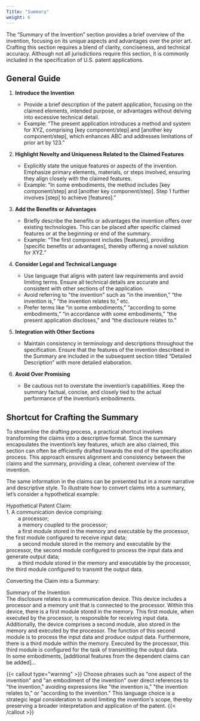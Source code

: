 ```yaml
---
Title: "Summary"
weight: 6
---
```


The “Summary of the Invention” section provides a brief overview of the invention, focusing on its unique aspects and advantages over the prior art. Crafting this section requires a blend of clarity, conciseness, and technical accuracy. Although not all jurisdictions require this section, it is commonly included in the specification of U.S. patent applications. 

## General Guide 
1. **Introduce the Invention**
   - Provide a brief description of the patent application, focusing on the claimed elements, intended purpose, or advantages without delving into excessive technical detail.
   - Example: “The present application introduces a method and system for XYZ, comprising [key component/step] and [another key component/step], which enhances ABC and addresses limitations of prior art by 123.”

2. **Highlight Novelty and Uniqueness Related to the Claimed Features**
   - Explicitly state the unique features or aspects of the invention. Emphasize primary elements, materials, or steps involved, ensuring they align closely with the claimed features.
   - Example: “In some embodiments, the method includes [key component/step] and [another key component/step]. Step 1 further involves [step] to achieve [features].”

3. **Add the Benefits or Advantages**
   - Briefly describe the benefits or advantages the invention offers over existing technologies. This can be placed after specific claimed features or at the beginning or end of the summary.
   - Example: “The first component includes [features], providing [specific benefits or advantages], thereby offering a novel solution for XYZ.”

4. **Consider Legal and Technical Language**
   - Use language that aligns with patent law requirements and avoid limiting terms. Ensure all technical details are accurate and consistent with other sections of the application. 
   - Avoid referring to "the invention" such as “in the invention,” “the invention is,” “the invention relates to,” etc.
   - Prefer terms like “in some embodiments,” “according to some embodiments,” “in accordance with some embodiments,” “the present application discloses,” and “the disclosure relates to.” 

5. **Integration with Other Sections**
   - Maintain consistency in terminology and descriptions throughout the specification. Ensure that the features of the invention described in the Summary are included in the subsequent section titled “Detailed Description” with more detailed elaboration.

6. **Avoid Over Promising**
   - Be cautious not to overstate the invention’s capabilities. Keep the summary factual, concise, and closely tied to the actual performance of the invention’s embodiments.

## Shortcut for Crafting the Summary

To streamline the drafting process, a practical shortcut involves transforming the claims into a descriptive format. Since the summary encapsulates the invention’s key features, which are also claimed, this section can often be efficiently drafted towards the end of the specification process. This approach ensures alignment and consistency between the claims and the summary, providing a clear, coherent overview of the invention.

The same information in the claims can be presented but in a more narrative and descriptive style. To illustrate how to convert claims into a summary, let’s consider a hypothetical example:

<div class="example-container">
    <div class="example-header fw-bold">Hypothetical Patent Claim:</div>
    <div class="example-block">
1. A communication device comprising:<br>
&nbsp;&nbsp;&nbsp;&nbsp;&nbsp;&nbsp;&nbsp;&nbsp;a processor;<br>
&nbsp;&nbsp;&nbsp;&nbsp;&nbsp;&nbsp;&nbsp;&nbsp;a memory coupled to the processor;<br>
&nbsp;&nbsp;&nbsp;&nbsp;&nbsp;&nbsp;&nbsp;&nbsp;a first module stored in the memory and executable by the processor, the first module configured to receive input data;<br>
&nbsp;&nbsp;&nbsp;&nbsp;&nbsp;&nbsp;&nbsp;&nbsp;a second module stored in the memory and executable by the processor, the second module configured to process the input data and generate output data;<br>
&nbsp;&nbsp;&nbsp;&nbsp;&nbsp;&nbsp;&nbsp;&nbsp;a third module stored in the memory and executable by the processor, the third module configured to transmit the output data.<br>
    </div>
</div>

Converting the Claim into a Summary:

<div class="example-container">
    <div class="example-header fw-bold">Summary of the Invention</div>
    <div class="example-block">
The disclosure relates to a communication device. This device includes a processor and a memory unit that is connected to the processor. Within this device, there is a first module stored in the memory. This first module, when executed by the processor, is responsible for receiving input data. Additionally, the device comprises a second module, also stored in the memory and executed by the processor. The function of this second module is to process the input data and produce output data. Furthermore, there is a third module within the memory. Executed by the processor, this third module is configured for the task of transmitting the output data.<br> 
In some embodiments, [additional features from the dependent claims can be added]...
    </div>
</div>

{{< callout type="warning" >}}
Choose phrases such as "one aspect of the invention" and "an embodiment of the invention" over direct references to "the invention," avoiding expressions like "the invention is," "the invention relates to," or "according to the invention."  This language choice is a strategic legal consideration to avoid limiting the invention's scope, thereby preserving a broader interpretation and application of the patent.
{{< /callout >}}
